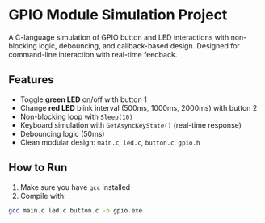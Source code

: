 # GPIO Module Simulation Project

A C-language simulation of GPIO button and LED interactions with non-blocking logic, debouncing, and callback-based design. Designed for command-line interaction with real-time feedback.

## Features

- Toggle **green LED** on/off with button 1
- Change **red LED** blink interval (500ms, 1000ms, 2000ms) with button 2
- Non-blocking loop with `Sleep(10)`
- Keyboard simulation with `GetAsyncKeyState()` (real-time response)
- Debouncing logic (50ms)
- Clean modular design: `main.c`, `led.c`, `button.c`, `gpio.h`

## How to Run

1. Make sure you have `gcc` installed 
2. Compile with:

```bash
gcc main.c led.c button.c -o gpio.exe
